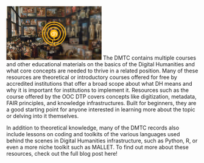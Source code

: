 <img src="/images/digital-humanities.png" alt="digital humanities" width="250"/>
The DMTC contains multiple courses and other educational materials on the basics of the Digital Humanities and what core concepts are needed to thrive in a related position. Many of these resources are theoretical or introductory courses offered for free by accredited institutions that offer a broad scope about what DH means and why it is important for institutions to implement it. Resources such as the course offered by the OOC DTP covers concepts like digitization, metadata, FAIR principles, and knowledge infrastructures. Built for beginners, they are a good starting point for anyone interested in learning more about the topic or delving into it themselves.

In addition to theoretical knowledge, many of the DMTC records also include lessons on coding and toolkits of the various languages used behind the scenes in Digital Humanities infrastructure, such as Python, R, or even a more niche toolkit such as MALLET. To find out more about these resources, check out the full blog post here!
